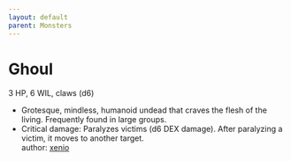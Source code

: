 ```yaml
---
layout: default
parent: Monsters 
--- 
```

# Ghoul
3 HP, 6 WIL, claws (d6)  
- Grotesque, mindless, humanoid undead that craves the flesh of the living.   Frequently found in large groups.  
- Critical damage: Paralyzes victims (d6 DEX damage).   After paralyzing a victim, it moves to another target.  
author: [xenio](https://xenioinabottle.blogspot.com) 
